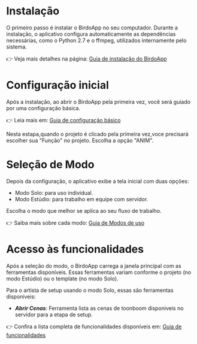 # Instalação

O primeiro passo é instalar o BirdoApp no seu computador.
Durante a instalação, o aplicativo configura automaticamente as dependências necessárias, como o Python 2.7 e o ffmpeg, utilizados internamente pelo sistema.

👉 Veja mais detalhes na página:
[Guia de instalação do BirdoApp](./../../instalacao.md)

# Configuração inicial

Após a instalação, ao abrir o BirdoApp pela primeira vez, você será guiado por uma configuração básica.

👉 Leia mais em:
[Guia de configuração básico](./../../configuracao.md)

Nesta estapa,quando o projeto é clicado pela primeira vez,voce precisará escolher sua "Função" no projeto. Escolha a opção "ANIM".

# Seleção de Modo

Depois da configuração, o aplicativo exibe a tela inicial com duas opções:

* Modo Solo: para uso individual.
* Modo Estúdio: para trabalho em equipe com servidor.

Escolha o modo que melhor se aplica ao seu fluxo de trabalho.

👉 Saiba mais sobre cada modo:
[Guia de Modos de uso](./../../modos-de-uso.md)

# Acesso às funcionalidades

Após a seleção do modo, o BirdoApp carrega a janela principal com as ferramentas disponíveis.
Essas ferramentas variam conforme o projeto (no modo Estúdio) ou o template (no modo Solo).

Para o artista de setup usando o modo Solo, essas são ferramentas disponiveis:

* ***Abrir Cenas***: Ferramenta lista as cenas de toonboom disponiveis no servidor para a etapa de setup.

👉 Confira a lista completa de funcionalidades disponíveis em:
[Guia de funcionalidades](./../../funcionalidades/principais)


